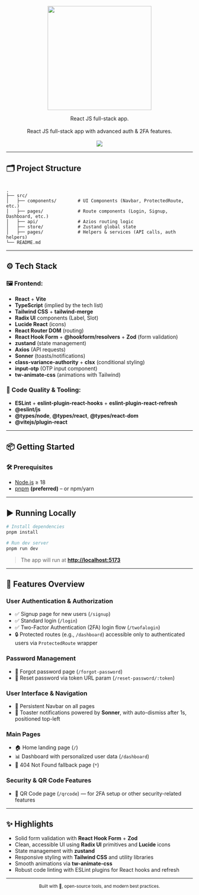 <p align="center"><img align="center" width="280" src="https://skillicons.dev/icons?i=react"/></p>

<div align="center">React JS full-stack app.</div>
</br>

<div align="center">React JS full-stack app with advanced auth & 2FA features.</div>
<br />

<div align="center">
  <img src="https://skillicons.dev/icons?i=tailwind,ts,vite,express,nodejs,sqlite,vercel,webstorm,pnpm,html,css" />
</div>

---

## 🗂️ Project Structure

```

.
├── src/
│   ├── components/        # UI Components (Navbar, ProtectedRoute, etc.)
│   ├── pages/             # Route components (Login, Signup, Dashboard, etc.)
│   ├── api/               # Azios routing logic
│   ├── store/             # Zustand global state
│   ├── pages/             # Helpers & services (API calls, auth helpers)
└── README.md

````

---

## ⚙️ Tech Stack

### 🖼 Frontend:
- **React** + **Vite**
- **TypeScript** (implied by the tech list)
- **Tailwind CSS** + **tailwind-merge**
- **Radix UI** components (Label, Slot)
- **Lucide React** (icons)
- **React Router DOM** (routing)
- **React Hook Form** + **@hookform/resolvers** + **Zod** (form validation)
- **zustand** (state management)
- **Axios** (API requests)
- **Sonner** (toasts/notifications)
- **class-variance-authority** + **clsx** (conditional styling)
- **input-otp** (OTP input component)
- **tw-animate-css** (animations with Tailwind)

### 🧹 Code Quality & Tooling:
- **ESLint** + **eslint-plugin-react-hooks** + **eslint-plugin-react-refresh**
- **@eslint/js**
- **@types/node**, **@types/react**, **@types/react-dom**
- **@vitejs/plugin-react**

---

## 📦 Getting Started

### 🛠 Prerequisites

- [Node.js](https://nodejs.org/) ≥ 18
- [pnpm](https://pnpm.io) **(preferred)** – or npm/yarn

---

## ▶️ Running Locally

```bash
# Install dependencies
pnpm install

# Run dev server
pnpm run dev
````

> The app will run at **[http://localhost:5173](http://localhost:5173)**

---

## 🔐 Features Overview

### User Authentication & Authorization

* ✅ Signup page for new users (`/signup`)
* ✅ Standard login (`/login`)
* ✅ Two-Factor Authentication (2FA) login flow (`/twofalogin`)
* 🔒 Protected routes (e.g., `/dashboard`) accessible only to authenticated users via `ProtectedRoute` wrapper

### Password Management

* 🔑 Forgot password page (`/forgot-password`)
* 🔑 Reset password via token URL param (`/reset-password/:token`)

### User Interface & Navigation

* 🧭 Persistent Navbar on all pages
* 🔔 Toaster notifications powered by **Sonner**, with auto-dismiss after 1s, positioned top-left

### Main Pages

* 🏠 Home landing page (`/`)
* 📊 Dashboard with personalized user data (`/dashboard`)
* 🚫 404 Not Found fallback page (`*`)

### Security & QR Code Features

* 📱 QR Code page (`/qrcode`) — for 2FA setup or other security-related features

---

## ✨ Highlights

* Solid form validation with **React Hook Form** + **Zod**
* Clean, accessible UI using **Radix UI** primitives and **Lucide** icons
* State management with **zustand**
* Responsive styling with **Tailwind CSS** and utility libraries
* Smooth animations via **tw-animate-css**
* Robust code linting with ESLint plugins for React hooks and refresh

---

<div align="center">
  <sub>Built with 💙, open-source tools, and modern best practices.</sub>
</div>

